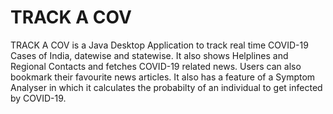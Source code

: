 # TRACK A COV
TRACK A COV is a Java Desktop Application to track real time COVID-19 Cases of India, datewise and statewise. It also shows Helplines and Regional Contacts and fetches COVID-19 related news. Users can also bookmark their favourite news articles.
It also has a feature of a Symptom Analyser in which it calculates the probabilty of an individual to get infected by COVID-19.
